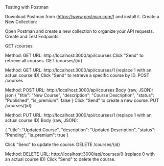 Testing with Postman


Download Postman from (https://www.postman.com/) and install it.
Create a New Collection:

Open Postman and create a new collection to organize your API requests.
Create and Test Endpoints:

GET /courses

Method: GET
URL: http://localhost:3000/api/courses
Click "Send" to retrieve all courses.
GET /courses/{id}

Method: GET
URL: http://localhost:3000/api/courses/1 (replace 1 with an actual course ID)
Click "Send" to retrieve a specific course by ID.
POST /courses

Method: POST
URL: http://localhost:3000/api/courses
Body (raw, JSON):
json
{
  "title": "New Course",
  "description": "Course Description",
  "status": "Published",
  "is_premium": false
}
Click "Send" to create a new course.
PUT /courses/{id}

Method: PUT
URL: http://localhost:3000/api/courses/1 (replace 1 with an actual course ID)
Body (raw, JSON):

{
  "title": "Updated Course",
  "description": "Updated Description",
  "status": "Pending",
  "is_premium": true
}

Click "Send" to update the course.
DELETE /courses/{id}

Method: DELETE
URL: http://localhost:3000/api/courses/0 (replace 0 with an actual course ID)
Click "Send" to delete the course.
